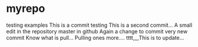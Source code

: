 myrepo
======
testing examples
This is a commit testing
This  is a second commit...
A small edit in the repository master in github
Again a change to commit
very new commit
Know what is pull...
Pulling ones more....
tttt,,,,This is to update...
